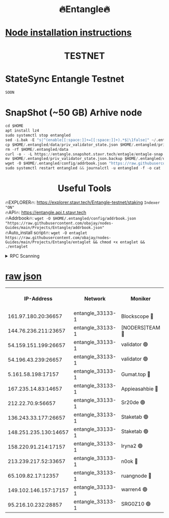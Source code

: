 <h1 align="center"> 🔥Entangle🔥</h1>

[Node installation instructions](https://github.com/obajay/nodes-Guides/tree/main/Projects/Entangle)
=

<h1 align="center"> TESTNET</h1>

# StateSync Entangle Testnet
```python
SOON
```
# SnapShot (~50 GB) Arhive node
```python
cd $HOME
apt install lz4
sudo systemctl stop entangled
sed -i.bak -E "s|^(enable[[:space:]]+=[[:space:]]+).*$|\1false|" ~/.entangled/config/config.toml
cp $HOME/.entangled/data/priv_validator_state.json $HOME/.entangled/priv_validator_state.json.backup
rm -rf $HOME/.entangled/data
curl -o - -L https://entangle.snapshot.stavr.tech/entagle/entagle-snap.tar.lz4 | lz4 -c -d - | tar -x -C $HOME/.entangled --strip-components 2
mv $HOME/.entangled/priv_validator_state.json.backup $HOME/.entangled/data/priv_validator_state.json
wget -O $HOME/.entangled/config/addrbook.json "https://raw.githubusercontent.com/obajay/nodes-Guides/main/Projects/Entangle/addrbook.json"
sudo systemctl restart entangled && journalctl -u entangled -f -o cat
```
 <h1 align="center"> Useful Tools</h1>
 
🔥EXPLORER🔥: https://explorer.stavr.tech/Entangle-testnet/staking        `Indexer "ON"` \
🔥API🔥:      https://entangle.api.t.stavr.tech \
🔥Addrbook🔥: ```wget -O $HOME/.entangled/config/addrbook.json "https://raw.githubusercontent.com/obajay/nodes-Guides/main/Projects/Entangle/addrbook.json"``` \
🔥Auto_install script🔥:  `wget -O entaglet https://raw.githubusercontent.com/obajay/nodes-Guides/main/Projects/Entangle/entaglet && chmod +x entaglet && ./entaglet`


<details>
<summary>RPC Scanning</summary>

<h2 align="center"> We scan nodes in real time every 4 hours. And we provide the final result of RPC endpoints.
We cannot influence the operation of these nodes in any way. </h2>


```python
If Voting Power is higher than 0 --> then the Node is a validator of the network and may be subject to attack and be a potential threat to the chain.
```
```python
We marked such validators with a red symbol
```

</details>

[raw json](https://rpc-check.entangt.stavr.tech/entangt/rpc-entangt-result.json)
=


<table><tr><th>IP-Address</th><th>Network</th><th>Moniker</th><th>Latest Block Height</th><th>Earliest Block Height</th><th>Catching Up</th><th>Voting Power</th><th>Scan Time</th></tr><tr><td>161.97.180.20:36657</td><td>entangle_33133-1</td><td>Blockscope 🔴</td><td>874712</td><td>1</td><td>False</td><td>105536446037095</td><td>2023-12-01T16:24:27.779061948UTC</td></tr><tr><td>144.76.236.211:23657</td><td>entangle_33133-1</td><td>[NODERS]TEAM 🔴</td><td>874715</td><td>1</td><td>False</td><td>47049700500000000</td><td>2023-12-01T16:24:39.094520417UTC</td></tr><tr><td>54.159.151.199:26657</td><td>entangle_33133-1</td><td>validator 🟢</td><td>874716</td><td>1</td><td>False</td><td>0</td><td>2023-12-01T16:24:46.493458633UTC</td></tr><tr><td>54.196.43.239:26657</td><td>entangle_33133-1</td><td>validator 🟢</td><td>874716</td><td>1</td><td>False</td><td>0</td><td>2023-12-01T16:24:47.077773995UTC</td></tr><tr><td>5.161.58.198:17157</td><td>entangle_33133-1</td><td>Gumat.top 🔴</td><td>874717</td><td>522001</td><td>False</td><td>53950170540782</td><td>2023-12-01T16:24:52.415901504UTC</td></tr><tr><td>167.235.14.83:14657</td><td>entangle_33133-1</td><td>Appieasahbie 🔴</td><td>874717</td><td>531401</td><td>False</td><td>44568809900999996</td><td>2023-12-01T16:24:49.743689072UTC</td></tr><tr><td>212.22.70.9:56657</td><td>entangle_33133-1</td><td>Sr20de 🟢</td><td>874712</td><td>620601</td><td>False</td><td>0</td><td>2023-12-01T16:24:27.270415336UTC</td></tr><tr><td>136.243.33.177:26657</td><td>entangle_33133-1</td><td>Staketab 🟢</td><td>874715</td><td>660001</td><td>False</td><td>0</td><td>2023-12-01T16:24:41.468895413UTC</td></tr><tr><td>148.251.235.130:14657</td><td>entangle_33133-1</td><td>Staketab 🟢</td><td>874712</td><td>660801</td><td>False</td><td>0</td><td>2023-12-01T16:24:27.533547675UTC</td></tr><tr><td>158.220.91.214:17157</td><td>entangle_33133-1</td><td>Iryna2 🟢</td><td>874716</td><td>704001</td><td>False</td><td>0</td><td>2023-12-01T16:24:47.450712101UTC</td></tr><tr><td>213.239.217.52:33657</td><td>entangle_33133-1</td><td>n0ok 🔴</td><td>874716</td><td>774716</td><td>False</td><td>46574292273662988</td><td>2023-12-01T16:24:45.788222398UTC</td></tr><tr><td>65.109.82.17:12357</td><td>entangle_33133-1</td><td>ruangnode 🔴</td><td>874712</td><td>806001</td><td>False</td><td>138171482790726</td><td>2023-12-01T16:24:28.203561026UTC</td></tr><tr><td>149.102.146.157:17157</td><td>entangle_33133-1</td><td>warren4 🟢</td><td>874715</td><td>822001</td><td>False</td><td>0</td><td>2023-12-01T16:24:38.851435366UTC</td></tr><tr><td>95.216.10.232:28857</td><td>entangle_33133-1</td><td>SRG0Z10 🟢</td><td>874712</td><td>842001</td><td>False</td><td>0</td><td>2023-12-01T16:24:26.845154397UTC</td></tr></table>
